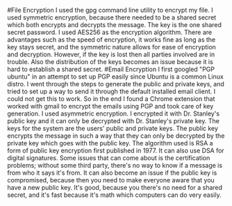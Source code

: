 #File Encryption
I used the gpg command line utility to encrypt my file. I used symmetric encryption, because there needed to be a shared secret which both encrypts and decrypts the message. The key is the one shared secret password. I used AES256 as the encryption algorithm. There are advantages such as the speed of encryption, it works fine as long as the key stays secret, and the symmetric nature allows for ease of encryption and decryption. However, if the key is lost then all parties involved are in trouble. Also the distribution of the keys becomes an issue because it is hard to establish a shared secret.
#Email Encryption
I first googled "PGP ubuntu" in an attempt to set up PGP easily since Ubuntu is a common Linux distro. I went through the steps to generate the public and private keys, and tried to set up a way to send it through the default installed email client. I could not get this to work. So in the end I found a Chrome extension that worked with gmail to encrypt the emails using PGP and took care of key generation.
I used asymmetric encryption. I encrypted it with Dr. Stanley's public key and it can only be decrypted with Dr. Stanley's private key. 
The keys for the system are the users' public and private keys. The public key encrypts the message in such a way that they can only be decrypted by the private key which goes with the public key.
The algorithm used is RSA a form of public key encryption first published in 1977. It can also use DSA for digital signatures.
Some issues that can come about is the certification problems; without some third party, there's no way to know if a message is from who it says it's from. It can also become an issue if the public key is compromised, because then you need to make everyone aware that you have a new public key. It's good, because you there's no need for a shared secret, and it's fast because it's math which computers can do very easily.